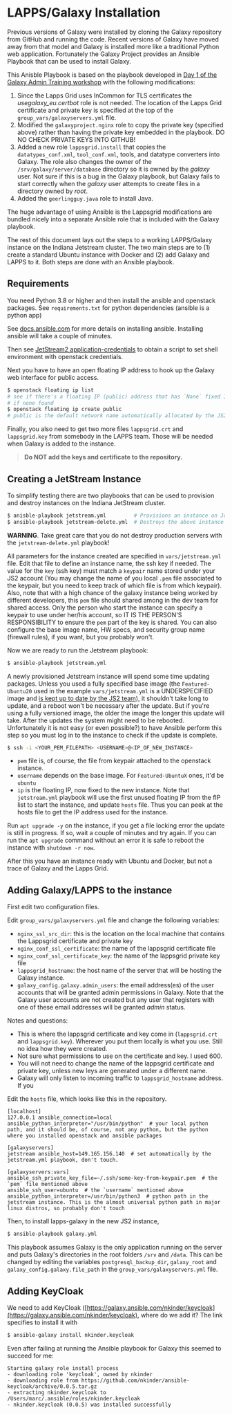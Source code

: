 # LAPPS/Galaxy Installation

Previous versions of Galaxy were installed by cloning the Galaxy repository from GitHub and running the code.  Recent versions of Galaxy have moved away from that model and Galaxy is installed more like a traditional Python web application.  Fortunately the Galaxy Project provides an Ansible Playbook that can be used to install Galaxy.

This Anisble Playbook is based on the playbook developed in [Day 1 of the Galaxy Admin Training workshop](https://training.galaxyproject.org/training-material/topics/admin/tutorials/ansible-galaxy/tutorial.html) with the following modifications:

1. Since the Lapps Grid uses InCommon for TLS certificates the *usegalaxy_eu.certbot* role is not needed.  The location of the Lapps Grid certificate and private key is specified at the top of the `group_vars/galaxyservers.yml` file.
2. Modified the `galaxyproject.nginx` role to copy the private key (specified above) rather than having the private key embedded in the playbook.  DO NO CHECK PRIVATE KEYS INTO GITHUB!
3. Added a new role `lappsgrid.install` that copies the `datatypes_conf.xml`, `tool_conf.xml`,  tools, and datatype converters into Galaxy.  The role also changes the owner of the `/srv/galaxy/server/database` directory so it is owned by the *galaxy* user.  Not sure if this is a bug in the Galaxy playbook, but Galaxy fails to start correctly when the *galaxy* user attempts to create files in a directory owned by *root*.
4. Added the `geerlingguy.java` role to install Java.

The huge advantage of using Ansible is the Lappsgrid modifications are bundled nicely into a separate Ansible role that is included with the Galaxy playbook.

The rest of this document lays out the steps to a working LAPPS/Galaxy instance on the Indiana Jetstream cluster. The two main steps are to (1) create a standard Ubuntu instance with Docker and (2) add Galaxy and LAPPS to it. Both steps are done with an Ansible playbook.

## Requirements

You need Python 3.8 or higher and then install the ansible and openstack packages. See  `requirements.txt` for python dependencies (ansible is a python app)

See [docs.ansible.com](https://docs.ansible.com/ansible/latest/installation_guide/intro_installation.html) for more details on installing ansible. Installing ansible will take a couple of minutes.

Then see [JetStream2 application-credentials](https://docs.jetstream-cloud.org/ui/cli/auth/#setting-up-application-credentials-and-openrcsh-for-the-jetstream2-cli) to obtain a script to set shell environment with openstack credentials. 

Next you have to have an open floating IP address to hook up the Galaxy web interface for public access. 

``` bash 
$ openstack floating ip list
# see if there's a floating IP (public) address that has `None` fixed IP (private subnet address))
# if none found
$ openstack floating ip create public
# public is the default network name automatically allocated by the JS2
```

Finally, you also need to get two more files `lappsgrid.crt` and `lappsgrid.key` from somebody in the LAPPS team. Those will be needed when Galaxy is added to the instance.

> **Do NOT add the keys and certificate to the repository.**

## Creating a JetStream Instance

To simplify testing there are two playbooks that can be used to provision and destroy instances on the Indiana JetStream cluster.

```bash
$ anisble-playbook jetstream.yml         # Provisions an instance on Jetstream
$ ansible-playbook jetstream-delete.yml  # Destroys the above instance
```

**WARNING**. Take great care that you do not destroy production servers with the `jetstream-delete.yml` playbook!

All parameters for the instance created are specified in `vars/jetstream.yml` file.  Edit that file to define an instance name, the ssh key if needed.  The value for the `key` (ssh key) must match a `keypair` name stored under your JS2 account (You may change the name of you local `.pem` file associated to the keypair, but you need to keep track of which file is from which keypair). Also, note that with a high chance of the galaxy instance being worked by different developers, this `pem` file should shared among in the dev team for shared access. Only the person who start the instance can specify a keypair to use under her/his account, so IT IS THE PERSON'S RESPONSIBILITY to ensure the `pem` part of the key is shared. 
You can also configure the base image name, HW specs, and security group name (firewall rules), if you want, but you probably won't. 

Now we are ready to run the Jetstream playbook:

```bash
$ ansible-playbook jetstream.yml
```

A newly provisioned  Jetstream instance will spend some time updating packages. Unless you used a fully specified base image (the `Featured-Ubuntu20` used in the example `vars/jetstream.yml` is a UNDERSPECIFIED image and [is kept up to date by the JS2 team](https://docs.jetstream-cloud.org/general/featured/)), it shouldn't take long to update, and a reboot won't be necessary after the update. But if you're using a fully versioned image, the older the image the longer this update will take. After the updates the system might need to be rebooted. Unfortunately it is not easy (or even possible?) to have Ansible perform this step so you must log in to the instance to check if the update is complete.

```bash
$ ssh -i <YOUR_PEM_FILEPATH> <USERNAME>@<IP_OF_NEW_INSTANCE>
```

* `pem` file is, of course, the file from keypair attached to the openstack instance. 
* `username` depends on the base image. For `Featured-UbuntuX` ones, it'd be `ubuntu`
* `ip` is the floating IP, now fixed to the new instance. Note that `jetstream.yml` playbook will use the first unused floating IP from the fIP list to start the instance, and update `hosts` file. Thus you can peek at the hosts file to get the IP address used for the instance. 

Run `apt upgrade -y` on the instance, if you get a file locking error the update is still in progress. If so, wait a couple of minutes and try again. If you can run the `apt upgrade` command without an error it is safe to reboot the instance with `shutdown -r now`. 

After this you have an instance ready with Ubuntu and Docker, but not a trace of Galaxy and the Lapps Grid.

## Adding Galaxy/LAPPS to the instance

First edit two configuration files.

Edit `group_vars/galaxyservers.yml` file and change the following variables:

- `nginx_ssl_src_dir`: this is the location on the local machine that contains the Lappsgrid certificate and private key
- `nginx_conf_ssl_certificate`: the name of the lappsgrid certificate file
- `nginx_conf_ssl_certificate_key`: the name of the lappsgrid private key file
- `lappsgrid_hostname`: the host name of the server that will be hosting the Galaxy instance. 
- `galaxy_config.galaxy.admin_users`: the email address(es) of the user accounts that will be granted admin permissions in Galaxy.  Note that the Galaxy user accounts are not created but any user that registers with one of these email addresses will be granted *admin* status.

Notes and questions:

- This is where the lappsgrid certificate and key come in (`lappsgrid.crt` and `lappsgrid.key`). Wherever you put them locally is what you use. Still no idea how they were created.
- Not sure what permissions to use on the certificate and key. I used 600.
- You will not need to change the name of the lappsgrid certificate and private key, unless new leys are generated under a different name.
- Galaxy will only listen to incoming traffic to `lappsgrid_hostname` address. If you 

Edit the `hosts` file, which looks like this in the repository.

```properties
[localhost]
127.0.0.1 ansible_connection=local ansible_python_interpreter="/usr/bin/python"  # your local python path, and it should be, of course, not any python, but the python where you installed openstack and ansible packages

[galaxyservers]
jetstream ansible_host=149.165.156.140  # set automatically by the jetstream.yml playbook, don't touch.

[galaxyservers:vars]
ansible_ssh_private_key_file=~/.ssh/some-key-from-keypair.pem  # the `pem` file mentioned above
ansible_ssh_user=ubuntu  # the `username` mentioned above
ansible_python_interpreter=/usr/bin/python3  # python path in the jetstream instance. This is the almost universal python path in major linux distros, so probably don't touch
```

Then, to install lapps-galaxy in the new JS2 instance, 

```bash
$ ansible-playbook galaxy.yml
```

This playbook assumes Galaxy is the only application running on the server and puts Galaxy's directories in the root folders `/srv` and `/data`. This can be changed by editing the variables `postgresql_backup_dir`, `galaxy_root` and `galaxy_config.galaxy.file_path` in the `group_vars/galaxyservers.yml` file.

## Adding KeyCloak

We need to add KeyCloak ([https://galaxy.ansible.com/nkinder/keycloak](https://galaxy.ansible.com/nkinder/keycloak), where do we add it? The link specifies to install it with

```bash
$ ansible-galaxy install nkinder.keycloak
```

Even after failing at running the Ansible playbook for Galaxy this seemed to succeed for me:

```
Starting galaxy role install process
- downloading role 'keycloak', owned by nkinder
- downloading role from https://github.com/nkinder/ansible-keycloak/archive/0.0.5.tar.gz
- extracting nkinder.keycloak to /Users/marc/.ansible/roles/nkinder.keycloak
- nkinder.keycloak (0.0.5) was installed successfully
```



